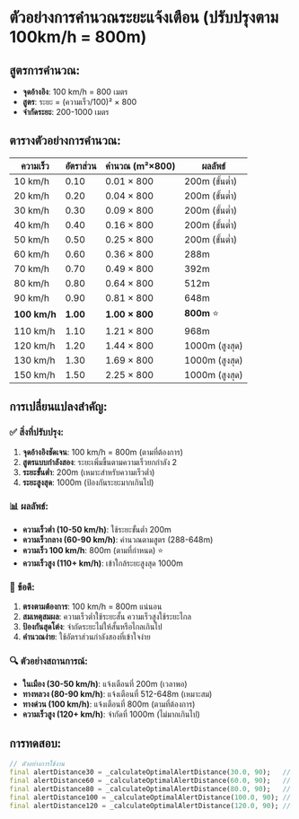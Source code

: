 # ตัวอย่างการคำนวณระยะแจ้งเตือน (ปรับปรุงตาม 100km/h = 800m)

## สูตรการคำนวณ:
- **จุดอ้างอิง**: 100 km/h = 800 เมตร
- **สูตร**: ระยะ = (ความเร็ว/100)² × 800
- **จำกัดระยะ**: 200-1000 เมตร

## ตารางตัวอย่างการคำนวณ:

| ความเร็ว | อัตราส่วน | คำนวณ (m²×800) | ผลลัพธ์ |
|----------|-----------|----------------|---------|
| 10 km/h  | 0.10      | 0.01 × 800     | 200m (ขั้นต่ำ) |
| 20 km/h  | 0.20      | 0.04 × 800     | 200m (ขั้นต่ำ) |
| 30 km/h  | 0.30      | 0.09 × 800     | 200m (ขั้นต่ำ) |
| 40 km/h  | 0.40      | 0.16 × 800     | 200m (ขั้นต่ำ) |
| 50 km/h  | 0.50      | 0.25 × 800     | 200m (ขั้นต่ำ) |
| 60 km/h  | 0.60      | 0.36 × 800     | 288m |
| 70 km/h  | 0.70      | 0.49 × 800     | 392m |
| 80 km/h  | 0.80      | 0.64 × 800     | 512m |
| 90 km/h  | 0.90      | 0.81 × 800     | 648m |
| **100 km/h** | **1.00** | **1.00 × 800** | **800m** ⭐ |
| 110 km/h | 1.10      | 1.21 × 800     | 968m |
| 120 km/h | 1.20      | 1.44 × 800     | 1000m (สูงสุด) |
| 130 km/h | 1.30      | 1.69 × 800     | 1000m (สูงสุด) |
| 150 km/h | 1.50      | 2.25 × 800     | 1000m (สูงสุด) |

## การเปลี่ยนแปลงสำคัญ:

### ✅ สิ่งที่ปรับปรุง:
1. **จุดอ้างอิงชัดเจน**: 100 km/h = 800m (ตามที่ต้องการ)
2. **สูตรแบบกำลังสอง**: ระยะเพิ่มขึ้นตามความเร็วยกกำลัง 2
3. **ระยะขั้นต่ำ**: 200m (เหมาะสำหรับความเร็วต่ำ)
4. **ระยะสูงสุด**: 1000m (ป้องกันระยะมากเกินไป)

### 📊 ผลลัพธ์:
- **ความเร็วต่ำ (10-50 km/h)**: ใช้ระยะขั้นต่ำ 200m
- **ความเร็วกลาง (60-90 km/h)**: คำนวณตามสูตร (288-648m)
- **ความเร็ว 100 km/h**: 800m (ตามที่กำหนด) ⭐
- **ความเร็วสูง (110+ km/h)**: เข้าใกล้ระยะสูงสุด 1000m

### 🎯 ข้อดี:
1. **ตรงตามต้องการ**: 100 km/h = 800m แน่นอน
2. **สมเหตุสมผล**: ความเร็วต่ำใช้ระยะสั้น ความเร็วสูงใช้ระยะไกล
3. **ป้องกันสุดโต่ง**: จำกัดระยะไม่ให้สั้นหรือไกลเกินไป
4. **คำนวณง่าย**: ใช้อัตราส่วนกำลังสองที่เข้าใจง่าย

### 🔍 ตัวอย่างสถานการณ์:
- **ในเมือง (30-50 km/h)**: แจ้งเตือนที่ 200m (เวลาพอ)
- **ทางหลวง (80-90 km/h)**: แจ้งเตือนที่ 512-648m (เหมาะสม)
- **ทางด่วน (100 km/h)**: แจ้งเตือนที่ 800m (ตามที่ต้องการ)
- **ความเร็วสูง (120+ km/h)**: จำกัดที่ 1000m (ไม่มากเกินไป)

## การทดสอบ:
```dart
// ตัวอย่างการใช้งาน
final alertDistance30 = _calculateOptimalAlertDistance(30.0, 90);   // → 200m
final alertDistance60 = _calculateOptimalAlertDistance(60.0, 90);   // → 288m
final alertDistance80 = _calculateOptimalAlertDistance(80.0, 90);   // → 512m
final alertDistance100 = _calculateOptimalAlertDistance(100.0, 90); // → 800m ⭐
final alertDistance120 = _calculateOptimalAlertDistance(120.0, 90); // → 1000m
```
